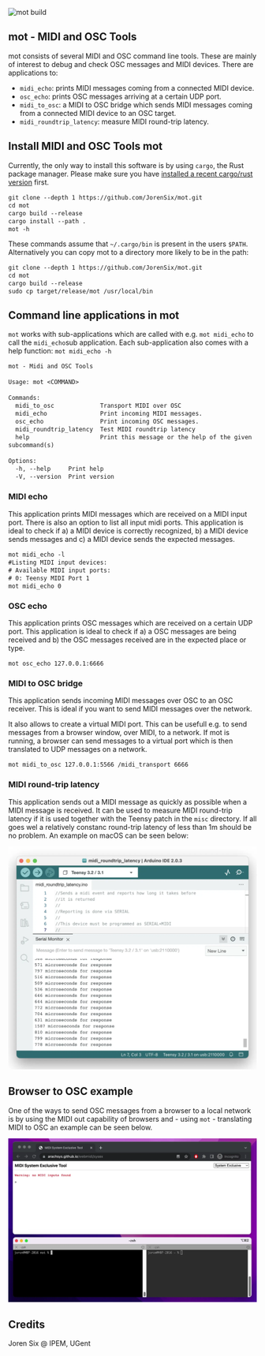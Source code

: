 ![mot build](https://github.com/JorenSix/mot/actions/workflows/build.yml/badge.svg "Build mot")


mot - MIDI and OSC Tools
------------------------

mot consists of several MIDI and OSC command line tools. These are mainly of interest to debug and check OSC messages and MIDI devices. There are applications to:
* `midi_echo`: prints MIDI messages coming from a connected MIDI device.
* `osc_echo`: prints OSC messages arriving at a certain UDP port.
* `midi_to_osc`: a MIDI to OSC bridge which sends MIDI messages coming from a connected MIDI device to an OSC target.
* `midi_roundtrip_latency`: measure MIDI round-trip latency.

## Install MIDI and OSC Tools mot

Currently, the only way to install this software is by using `cargo`, the Rust package manager. Please make sure you have [installed a recent cargo/rust version](https://www.rust-lang.org/tools/install) first.

~~~~~~
git clone --depth 1 https://github.com/JorenSix/mot.git
cd mot
cargo build --release
cargo install --path .
mot -h 
~~~~~~

These commands assume that `~/.cargo/bin` is present in the users `$PATH`. Alternatively you can copy mot to a directory more likely to be in the path:

~~~~~~
git clone --depth 1 https://github.com/JorenSix/mot.git
cd mot
cargo build --release
sudo cp target/release/mot /usr/local/bin
~~~~~~


## Command line applications in mot

`mot` works with sub-applications which are called with e.g. `mot midi_echo` to call the `midi_echo`sub application. Each sub-application also comes with a help function: `mot midi_echo -h`

~~~~~~
mot - Midi and OSC Tools

Usage: mot <COMMAND>

Commands:
  midi_to_osc             Transport MIDI over OSC
  midi_echo               Print incoming MIDI messages.
  osc_echo                Print incoming OSC messages.
  midi_roundtrip_latency  Test MIDI roundtrip latency
  help                    Print this message or the help of the given subcommand(s)

Options:
  -h, --help     Print help
  -V, --version  Print version
~~~~~~

### MIDI echo

This application prints MIDI messages which are received on a MIDI input port. There is also an option to list all input midi ports. This application is ideal to check if a) a MIDI device is correctly recognized, b) a MIDI device sends messages and c) a MIDI device sends the expected messages.

~~~~~~
mot midi_echo -l
#Listing MIDI input devices:
# Available MIDI input ports:
# 0: Teensy MIDI Port 1
mot midi_echo 0
~~~~~~

### OSC echo

This application prints OSC messages which are received on a certain UDP port. This application is ideal to check if a) a OSC messages are being received and b) the OSC messages received are in the expected place or type.

~~~~~~
mot osc_echo 127.0.0.1:6666
~~~~~~

### MIDI to OSC bridge

This application sends incoming MIDI messages over OSC to an OSC receiver. This is ideal if you want to send MIDI messages over the network. 

It also allows to create a virtual MIDI port. This can be usefull e.g. to send messages from a browser window, over MIDI, to a network. If mot is running, a browser can send messages to a virtual port which is then translated to UDP messages on a network.

~~~~~~
mot midi_to_osc 127.0.0.1:5566 /midi_transport 6666
~~~~~~

### MIDI round-trip latency

This application sends out a MIDI message as quickly as possible when a MIDI message is received. It can be used to measure MIDI round-trip latency if it is used together with the Teensy patch in the `misc` directory.  If all goes wel a relatively constanc round-trip latency of less than 1m should be no problem. An example on macOS can be seen below: 


![MIDI round trip latency](misc/round_trip.webp "Round_trip latency measurement")


## Browser to OSC example

One of the ways to send OSC messages from a browser to a local network is by using the MIDI out capability of browsers and - using `mot` - translating MIDI to OSC an example can be seen below.

![mot browser to OSC](/misc/browser_to_osc.webp "Browser to OSC")


## Credits

Joren Six @ IPEM, UGent


